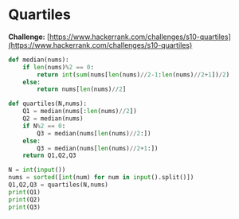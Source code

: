 # Quartiles

**Challenge:** [https://www.hackerrank.com/challenges/s10-quartiles](https://www.hackerrank.com/challenges/s10-quartiles)

```python
def median(nums):
    if len(nums)%2 == 0:
        return int(sum(nums[len(nums)//2-1:len(nums)//2+1])/2)
    else:
        return nums[len(nums)//2]

def quartiles(N,nums):
    Q1 = median(nums[:len(nums)//2])
    Q2 = median(nums)
    if N%2 == 0:
        Q3 = median(nums[len(nums)//2:])
    else:
        Q3 = median(nums[len(nums)//2+1:])
    return Q1,Q2,Q3

N = int(input())
nums = sorted([int(num) for num in input().split()])
Q1,Q2,Q3 = quartiles(N,nums)
print(Q1)
print(Q2)
print(Q3)
```